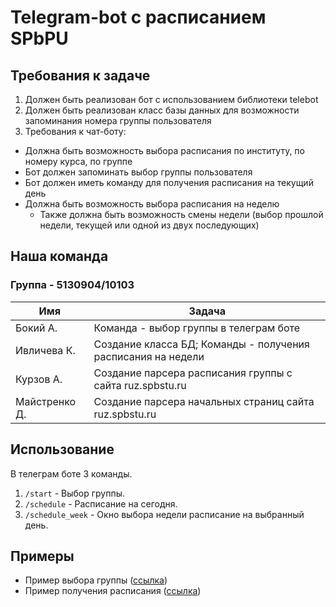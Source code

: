 # Telegram-bot с расписанием SPbPU

## Требования к задаче
1. Должен быть реализован бот с использованием библиотеки telebot
2. Должен быть реализован класс базы данных для возможности запоминания номера группы пользователя
3. Требования к чат-боту:
  - Должна быть возможность выбора расписания по институту, по номеру курса, по группе
  - Бот должен запоминать выбор группы пользователя
  - Бот должен иметь команду для получения расписания на текущий день
  - Должна быть возможность выбора расписания на неделю
    - Также должна быть возможность смены недели (выбор прошлой недели, текущей или одной из двух последующих)

## Наша команда

### Группа - 5130904/10103

| Имя | Задача |
------------|---------|
| Бокий А. | Команда - выбор группы в телеграм боте |
| Ивличева К. | Создание класса БД; Команды - получения расписания на недели |
| Курзов А. | Создание парсера расписания группы с сайта ruz.spbstu.ru |
| Майстренко Д. | Создание парсера начальных страниц сайта ruz.spbstu.ru |

## Использование

В телеграм боте 3 команды.

1. `/start` - Выбор группы.
2. `/schedule` - Расписание на сегодня.
3. `/schedule_week` - Окно выбора недели расписание на выбранный день. 

## Примеры

- Пример выбора группы ([ссылка](./docs/choose_group_ex.md))
- Пример получения расписания ([ссылка](./docs/schedule_output_ex.md))

